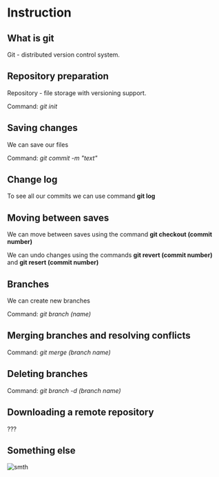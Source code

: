 # Instruction

## What is git

Git - distributed version control system.

## Repository preparation

Repository - file storage with versioning support.


Command: *git init*


## Saving changes

We can save our files

Command: *git commit -m "text"*

## Change log

To see all our commits we can use command **git log**

## Moving between saves

We can move between saves using the command **git checkout (commit number)**

We can undo changes using the commands **git revert (commit number)** and **git resert (commit number)**


## Branches

We can create new branches

Command: *git branch (name)*

## Merging branches and resolving conflicts

Command: *git merge (branch name)*

## Deleting branches

Command: *git branch -d (branch name)*

## Downloading a remote repository

???

## Something else


![smth](Catching.JPG)
